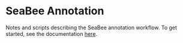 # SeaBee Annotation

Notes and scripts describing the SeaBee annotation workflow. To get started, see the documentation [here](https://seabee-no.github.io/annotation/quarto/annotation_docs.html).
